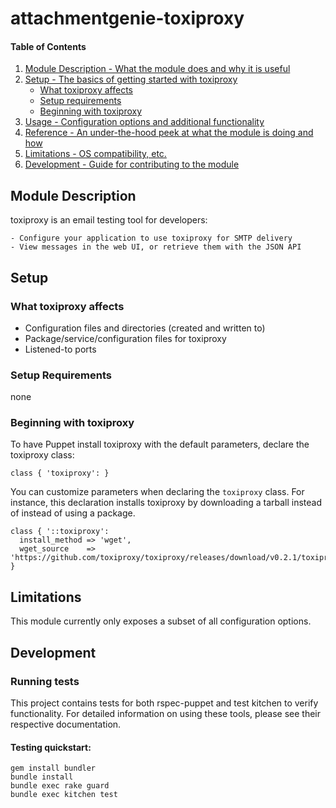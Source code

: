 # attachmentgenie-toxiproxy

#### Table of Contents

1. [Module Description - What the module does and why it is useful](#module-description)
2. [Setup - The basics of getting started with toxiproxy](#setup)
    * [What toxiproxy affects](#what-toxiproxy-affects)
    * [Setup requirements](#setup-requirements)
    * [Beginning with toxiproxy](#beginning-with-toxiproxy)
3. [Usage - Configuration options and additional functionality](#usage)
4. [Reference - An under-the-hood peek at what the module is doing and how](#reference)
5. [Limitations - OS compatibility, etc.](#limitations)
6. [Development - Guide for contributing to the module](#development)

## Module Description

toxiproxy is an email testing tool for developers:

    - Configure your application to use toxiproxy for SMTP delivery
    - View messages in the web UI, or retrieve them with the JSON API

## Setup

### What toxiproxy affects

- Configuration files and directories (created and written to)
- Package/service/configuration files for toxiproxy
- Listened-to ports

### Setup Requirements

none

### Beginning with toxiproxy

To have Puppet install toxiproxy with the default parameters, declare the toxiproxy class:

``` puppet
class { 'toxiproxy': }
```

You can customize parameters when declaring the `toxiproxy` class. For instance,
 this declaration installs toxiproxy by downloading a tarball instead of instead of using a package.

``` puppet
class { '::toxiproxy':
  install_method => 'wget',
  wget_source    => 'https://github.com/toxiproxy/toxiproxy/releases/download/v0.2.1/toxiproxy_linux_amd64',
}
```

## Limitations

This module currently only exposes a subset of all configuration options.

## Development

### Running tests

This project contains tests for both rspec-puppet and test kitchen to verify functionality. For detailed information on using these tools, please see their respective documentation.

#### Testing quickstart:

```
gem install bundler
bundle install
bundle exec rake guard
bundle exec kitchen test
